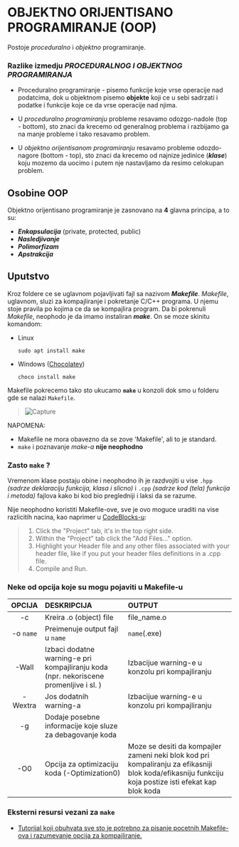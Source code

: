 # OBJEKTNO ORIJENTISANO PROGRAMIRANJE (OOP)

Postoje *proceduralno* i *objektno* programiranje.

### Razlike izmedju *PROCEDURALNOG I OBJEKTNOG PROGRAMIRANJA*

- Proceduralno programiranje - pisemo funkcije koje vrse operacije nad podatcima, dok u objektnom pisemo **objekte** koji ce u sebi sadrzati i podatke i funkcije koje ce da vrse operacije nad njima.

- U *proceduralno programiranju* probleme resavamo odozgo-nadole (top - bottom), sto znaci da krecemo od generalnog problema i razbijamo ga na manje probleme i tako resavamo problem.
- U *objektno orijentisanom programiranju* resavamo probleme odozdo-nagore (bottom - top), sto znaci da krecemo od najnize jedinice (***klase***) koju mozemo da uocimo i putem nje nastavljamo da resimo celokupan problem.

## Osobine OOP

Objektno orijentisano programiranje je zasnovano na **4** glavna principa, a to su:

- ***Enkapsulacija*** (private, protected, public)
- ***Nasledjivanje***
- ***Polimorfizam***
- ***Apstrakcija***

## Uputstvo

Kroz foldere ce se uglavnom pojavljivati fajl sa nazivom ***Makefile***.
*Makefile*, uglavnom, sluzi za kompajliranje i pokretanje C/C++ programa.
U njemu stoje pravila po kojima ce da se kompajlira program.
Da bi pokrenuli *Makefile*, neophodo je da imamo instaliran ***make***.
On se moze skinitu komandom:
- Linux
	```
	sudo apt install make
	```
 - Windows ([Chocolatey](https://chocolatey.org/))
	 ```
	 choco install make
	 ```

Makefile pokrecemo tako sto ukucamo **`make`** u konzoli dok smo u folderu gde se nalazi `Makefile`.  

>![Capture](https://user-images.githubusercontent.com/104862724/193351671-6a9f8614-4ec5-4be3-9f20-0192e94b1114.PNG)

 
NAPOMENA: 
- Makefile ne mora obavezno da se zove 'Makefile', ali to je standard.
- `make` i poznavanje *make-a* **nije neophodno**

### Zasto `make` ?

Vremenom klase postaju obine i neophodno ih je razdvojiti u vise `.hpp` *(sadrze deklaraciju funkcija, klasa i slicno)* i `.cpp` *(sadrze kod (tela) funkcija i metoda)* fajlova kako bi kod bio pregledniji i laksi da se razume.

Nije neophodno koristiti Makefile-ove, sve je ovo moguce uraditi na vise razlicitih nacina, kao naprimer u [CodeBlocks-u](https://stackoverflow.com/questions/15146788/linking-header-files-in-codeblocks):
>1.  Click the "Project" tab, it's in the top right side.
>2.  Within the "Project" tab click the "Add Files..." option.
>3.  Highlight your Header file and any other files associated with your header file, like if you put your header files definitions in a .cpp file.
>4.  Compile and Run.
    
### Neke od opcija koje su mogu pojaviti u Makefile-u

| OPCIJA | DESKRIPCIJA | OUTPUT |
| :----: | :---------- | :----- |
| -c | Kreira .o (object) file | file_name.o |
| -o `name` | Preimenuje output fajl u `name` | `name`(.exe) |
| -Wall | Izbaci dodatne warning-e pri kompajliranju koda (npr. nekoriscene promenljive i sl. ) | Izbacijue warning-e u konzolu pri kompajliranju |
| -Wextra | Jos dodatnih warning-a | Izbacijue warning-e u konzolu pri kompajliranju |
| -g | Dodaje posebne informacije koje sluze za debagovanje koda |  |
| -O0 | Opcija za optimizaciju koda (-Optimization0) | Moze se desiti da kompajler zameni neki blok kod pri kompaliranju za efikasniji blok koda/efikasniju funkciju koja postize isti efekat kap blok koda |




### Eksterni resursi vezani za `make`
- [Tutorijal koji obuhvata sve sto je potrebno za pisanje pocetnih Makefile-ova i razumevanje opcija za kompajliranje.](https://www.youtube.com/watch?v=GExnnTaBELk&list=PL0MNpg4RB5lWDqu1gHBSR8IU7NtnR0XtO&index=1&t=512s)
